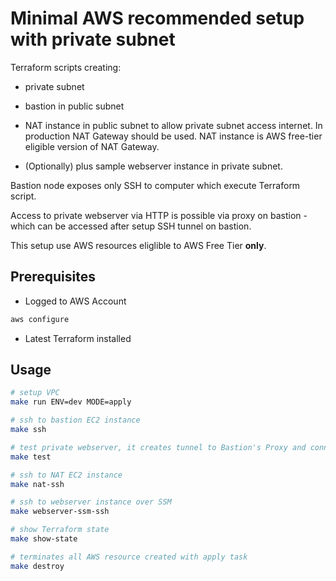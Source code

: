 #  Minimal AWS recommended setup with private subnet

Terraform scripts creating:

- private subnet

- bastion in public subnet

- NAT instance in public subnet to allow private subnet access internet.
  In production NAT Gateway should be used. NAT instance is AWS free-tier eligible version of NAT Gateway.

- (Optionally) plus sample webserver instance in private subnet.

Bastion node exposes only SSH to computer which execute Terraform script.

Access to private webserver via HTTP is possible via proxy on bastion - which can be accessed after setup SSH tunnel on bastion.

This setup use AWS resources eliglible to AWS Free Tier __only__.

## Prerequisites

- Logged to AWS Account

```bash
aws configure
```

- Latest Terraform installed

## Usage

```bash
# setup VPC
make run ENV=dev MODE=apply

# ssh to bastion EC2 instance
make ssh

# test private webserver, it creates tunnel to Bastion's Proxy and connects via it to private webserver intance
make test

# ssh to NAT EC2 instance
make nat-ssh

# ssh to webserver instance over SSM
make webserver-ssm-ssh

# show Terraform state
make show-state

# terminates all AWS resource created with apply task
make destroy
```
